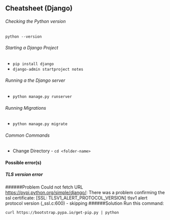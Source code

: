 ## Cheatsheet (Django)

###### Checking the Python version
`python --version`

###### Starting a Django Project
 - `pip install django`
 - `django-admin startproject notes`

###### Running a the Django server
- `python manage.py runserver`

###### Running Migrations
- `python manage.py migrate`









###### Common Commands
- Change Directory - `cd <folder-name>`


#### Possible error(s)

##### TLS version error

######Problem
Could not fetch URL https://pypi.python.org/simple/django/: There was a problem confirming the ssl certificate: [SSL: TLSV1_ALERT_PROTOCOL_VERSION] tlsv1 alert protocol version (_ssl.c:600) - skipping
######Solution
Run this command:

`curl https://bootstrap.pypa.io/get-pip.py | python`

